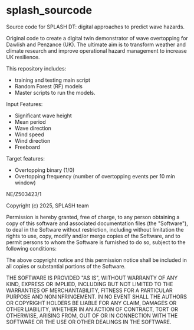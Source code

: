 # splash_sourcode
Source code for SPLASH DT: digital approaches to predict wave hazards. 

Original code to create a digital twin demonstrator of wave overtopping for Dawlish and Penzance (UK). The ultimate aim is to transform weather and climate research and improve operational hazard management to increase UK resilience.

This repository includes:
- training and testing main script
- Random Forest (RF) models
- Master scripts to run the models.

Input Features: 
- Significant wave height
- Mean period
- Wave direction
- Wind speed
- Wind direction
- Freeboard
  
Target features:
- Overtopping binary (1/0)
- Overtopping frequency (number of overtopping events per 10 min window)

  
NE/Z503423/1

Copyright (c) 2025, SPLASH team

Permission is hereby granted, free of charge, to any person obtaining a copy
of this software and associated documentation files (the "Software"), to deal
in the Software without restriction, including without limitation the rights
to use, copy, modify and/or merge copies of the Software, and to permit persons to whom the Software is
furnished to do so, subject to the following conditions:

The above copyright notice and this permission notice shall be included in all
copies or substantial portions of the Software.

THE SOFTWARE IS PROVIDED "AS IS", WITHOUT WARRANTY OF ANY KIND, EXPRESS OR
IMPLIED, INCLUDING BUT NOT LIMITED TO THE WARRANTIES OF MERCHANTABILITY,
FITNESS FOR A PARTICULAR PURPOSE AND NONINFRINGEMENT. IN NO EVENT SHALL THE
AUTHORS OR COPYRIGHT HOLDERS BE LIABLE FOR ANY CLAIM, DAMAGES OR OTHER
LIABILITY, WHETHER IN AN ACTION OF CONTRACT, TORT OR OTHERWISE, ARISING FROM,
OUT OF OR IN CONNECTION WITH THE SOFTWARE OR THE USE OR OTHER DEALINGS IN THE
SOFTWARE.
